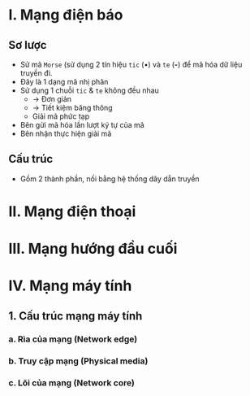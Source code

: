 # I. Mạng điện báo
## Sơ lược
- Sử mã `Morse` (sử dụng 2 tín hiệu  `tic` (•) và `te` (**-**) để mã hóa dữ liệu truyền đi.
- Đây là 1 dạng mã nhị phân
- Sử dụng 1 chuỗi `tic` & `te` không đều nhau
  - -> Đơn giản
  - -> Tiết kiệm băng thông
  - Giải mã phức tạp 
- Bên gửi mã hóa lần lượt ký tự của mã
- Bên nhận thực hiện giải mã
## Cấu trúc
- Gồm 2 thành phần, nối bằng hệ thống dây dẫn truyền
# II. Mạng điện thoại
# III. Mạng hướng đầu cuối
# IV. Mạng máy tính
## 1. Cấu trúc mạng máy tính
### a. Rìa của mạng (Network edge)
### b. Truy cập mạng (Physical media)
### c. Lõi của mạng (Network core)
